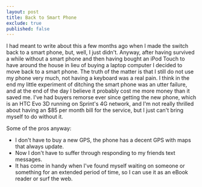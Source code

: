 ```yaml
---
layout: post
title: Back to Smart Phone
exclude: true
published: false
---
```


I had meant to write about this a few months ago when I made the switch back to a smart phone, but, well, I just didn't. Anyway, after having survived a while without a smart phone and then having bought an iPod Touch to have around the house in lieu of buying a laptop computer I decided to move back to a smart phone. The truth of the matter is that I still do not use my phone very much, not having a keyboard was a real pain. I think in the end my little experiment of ditching the smart phone was an utter failure, and at the end of the day I believe it probably cost me more money than it saved me. I've had buyers remorse ever since getting the new phone, which is an HTC Evo 3D running on Sprint's 4G network, and I'm not really thrilled about having an $85 per month bill for the service, but I just can't bring myself to do without it.

Some of the pros anyway:

- I don't have to buy a new GPS, the phone has a decent GPS with maps that always update.
- Now I don't have to suffer through responding to my friends text messages.
- It has come in handy when I've found myself waiting on someone or something for an extended period of time, so I can use it as an eBook reader or surf the web.